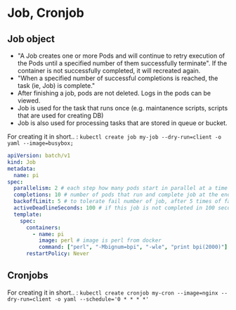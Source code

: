 # Job, Cronjob

## Job object

- "A Job creates one or more Pods and will continue to retry execution of the Pods until a specified number of them successfully terminate". If the container is not successfully completed, it will recreated again.
- "When a specified number of successful completions is reached, the task (ie, Job) is complete."
- After finishing a job, pods are not deleted. Logs in the pods can be viewed.
- Job is used for the task that runs once (e.g. maintanence scripts, scripts that are used for creating DB)
- Job is also used for processing tasks that are stored in queue or bucket.


For creating it in short.. : `kubectl create job my-job --dry-run=client -o yaml --image=busybox;`

```yml
apiVersion: batch/v1
kind: Job
metadata:
  name: pi
spec:
  parallelism: 2 # each step how many pods start in parallel at a time
  completions: 10 # number of pods that run and complete job at the end of the time
  backoffLimit: 5 # to tolerate fail number of job, after 5 times of failure, not try to continue job, fail the job
  activeDeadlineSeconds: 100 # if this job is not completed in 100 seconds, fail the job
  template:
    spec:
      containers:
        - name: pi
          image: perl # image is perl from docker
          command: ["perl", "-Mbignum=bpi", "-wle", "print bpi(2000)"] # it calculates the first 2000 digits of pi number
      restartPolicy: Never
```


## Cronjobs

For creating it in short.. : `kubectl create cronjob my-cron --image=nginx --dry-run=client -o yaml --schedule='0 * * * *'`